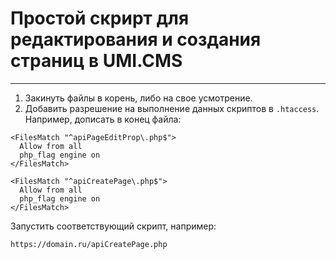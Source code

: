 # Простой скрирт для редактирования и создания страниц в UMI.CMS
___
1.  Закинуть файлы в корень, либо на свое усмотрение.  
2.  Добавить разрешение на выполнение данных скриптов в `.htaccess`. Например, дописать в конец файла:  
```
<FilesMatch "^apiPageEditProp\.php$">
  Allow from all
  php_flag engine on
</FilesMatch>

<FilesMatch "^apiCreatePage\.php$">
  Allow from all
  php_flag engine on
</FilesMatch>
```
Запустить соответствующий скрипт, например:
```
https://domain.ru/apiCreatePage.php
```